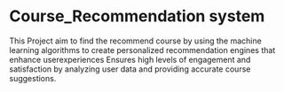 # Course_Recommendation system 

This Project aim to find the recommend course by using the machine learning algorithms to create personalized recommendation engines that enhance userexperiences
Ensures high levels of engagement and satisfaction by analyzing user data and providing accurate course
suggestions.
